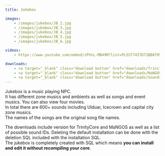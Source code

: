 ```yaml
---
title: Jukebox

images:
    - /images/jukebox/JB_2.jpg
    - /images/jukebox/JB_3.jpg
    - /images/jukebox/JB_4.jpg
    - /images/jukebox/JB_5.jpg
    - /images/jukebox/JB_6.jpg

videos:
    - https://www.youtube.com/embed/zPVnL-MB49M?list=PL5CF7437D71BB0795

downloads:
    - <a target="_blank" class="download button" href="downloads/Trinity_Jukebox.sql">TrinityCore</a>
    - <a target="_blank" class="download button" href="downloads/MaNGOS_Jukebox.sql">MaNGOS</a>
    - <a target="_blank" class="download button" href="downloads/Sounds.html">All soundIDs</a>
---
```


Jukebox is a music playing NPC.  
It has different zone musics and ambients as well as songs and event musics. You can also view four movies.  
In total there are 600+ sounds including Ulduar, Icecrown and capital city zone musics.  
The names of the songs are the original song file names.  

The downloads include version for TrinityCore and MaNGOS as well as a list of possible sound IDs.
Deleting the default installation can be done with the deletion SQL included with the installation SQL.  
The jukebox is completely created with SQL which means **you can install and edit it without recompiling your core**.  
